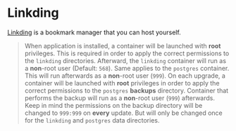 # Linkding

[Linkding](https://github.com/sissbruecker/linkding) is a bookmark manager that you can host yourself.

> When application is installed, a container will be launched with **root** privileges.
> This is required in order to apply the correct permissions to the `linkding` directories.
> Afterward, the `linkding` container will run as a **non**-root user (Default: `568`).
> Same applies to the `postgres` container. This will run afterwards as a **non**-root user (`999`).
> On each upgrade, a container will be launched with **root** privileges in order to apply the correct
> permissions to the `postgres` **backups** directory. Container that performs the backup will run as a **non**-root user (`999`) afterwards.
> Keep in mind the permissions on the backup directory will be changed to `999:999` on **every** update.
> But will only be changed once for the `linkding` and `postgres` data directories.
